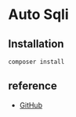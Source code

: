 # Auto Sqli

## Installation

```cli
composer install
```

## reference

* [GitHub](https://github.com/Hadi-Abedzadeh/Data-grabber/tree/master/proxy-grabber)
